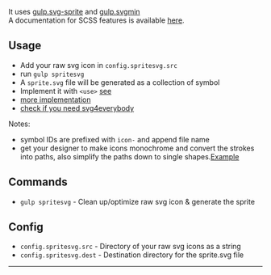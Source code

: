 It uses [gulp.svg-sprite](https://github.com/jkphl/gulp-svg-sprite) and [gulp.svgmin](https://github.com/ben-eb/gulp-svgmin)  
A documentation for SCSS features is available [here](https://www.bignerdranch.com/blog/css-sprite-management-with-gulp-part2/).

## Usage

- Add your raw svg icon in `config.spritesvg.src`  
- run `gulp spritesvg`  
- A `sprite.svg` file will be generated as a collection of symbol  
- Implement it with `<use>` [see](https://developer.mozilla.org/en-US/docs/Web/SVG/Element/use)  
 - [more implementation](https://www.lullabot.com/articles/better-svg-sprite-reuse-in-drupal-8)  
 - [check if you need svg4everybody](https://github.com/jonathantneal/svg4everybody#implementation-status)

Notes:
- symbol IDs are prefixed with `icon-` and append file name  
- get your designer to make icons monochrome and convert the strokes into paths, also simplify the paths down to single shapes.[Example](https://medium.com/sketch-app-sources/preparing-and-exporting-svg-icons-in-sketch-1a3d65b239bb)  

## Commands

- `gulp spritesvg` - Clean up/optimize raw svg icon & generate the sprite

## Config

- `config.spritesvg.src` - Directory of your raw svg icons as a string
- `config.spritesvg.dest` - Destination directory for the sprite.svg file

---
